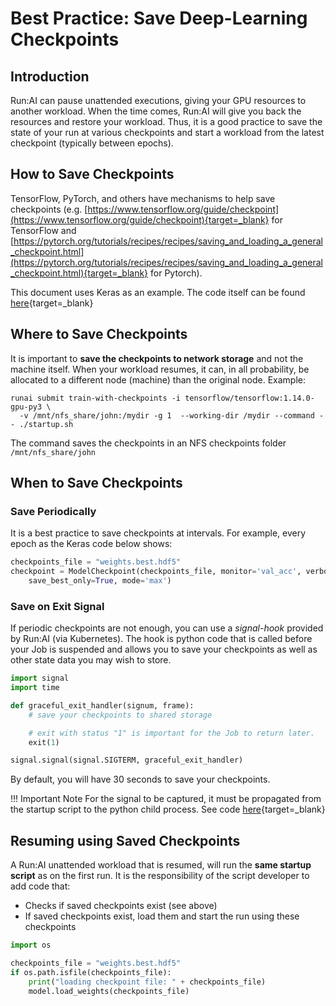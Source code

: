# Best Practice: Save Deep-Learning Checkpoints

## Introduction

Run:AI can pause unattended executions, giving your GPU resources to another workload. When the time comes, Run:AI will give you back the resources and restore your workload. Thus, it is a good practice to save the state of your run at various checkpoints and start a workload from the latest checkpoint (typically between epochs).

## How to Save Checkpoints

TensorFlow, PyTorch, and others have mechanisms to help save checkpoints (e.g. [https://www.tensorflow.org/guide/checkpoint](https://www.tensorflow.org/guide/checkpoint){target=_blank} for TensorFlow and [https://pytorch.org/tutorials/recipes/recipes/saving_and_loading_a_general_checkpoint.html](https://pytorch.org/tutorials/recipes/recipes/saving_and_loading_a_general_checkpoint.html){target=_blank} for Pytorch).

This document uses Keras as an example. The code itself can be found [here](https://github.com/run-ai/docs/tree/master/quickstart/unattended-execution){target=_blank}

## Where to Save Checkpoints

It is important to __save the checkpoints to network storage__ and not the machine itself. When your workload resumes, it can, in all probability, be allocated to a different node (machine) than the original node. Example:

```
runai submit train-with-checkpoints -i tensorflow/tensorflow:1.14.0-gpu-py3 \
  -v /mnt/nfs_share/john:/mydir -g 1  --working-dir /mydir --command -- ./startup.sh
```

The command saves the checkpoints in an NFS checkpoints folder `/mnt/nfs_share/john`

## When to Save Checkpoints

### Save Periodically

It is a best practice to save checkpoints at intervals. For example, every epoch as the Keras code below shows:

``` python
checkpoints_file = "weights.best.hdf5"
checkpoint = ModelCheckpoint(checkpoints_file, monitor='val_acc', verbose=1, 
    save_best_only=True, mode='max')
```

### Save on Exit Signal

If periodic checkpoints are not enough, you can use a _signal-hook_ provided by Run:AI (via Kubernetes). The hook is python code that is called before your Job is suspended and allows you to save your checkpoints as well as other state data you may wish to store.

``` python
import signal
import time

def graceful_exit_handler(signum, frame):
    # save your checkpoints to shared storage

    # exit with status "1" is important for the Job to return later.  
    exit(1)

signal.signal(signal.SIGTERM, graceful_exit_handler)
```

By default, you will have 30 seconds to save your checkpoints.

!!! Important Note
    For the signal to be captured, it must be propagated from the startup script to the python child process. See code [here](https://github.com/run-ai/docs/blob/master/quickstart/unattended-execution/startup.sh){target=_blank}

## Resuming using Saved Checkpoints

A Run:AI unattended workload that is resumed, will run the __same startup script__ as on the first run. It is the responsibility of the script developer to add code that:

*   Checks if saved checkpoints exist (see above)
*   If saved checkpoints exist, load them and start the run using these checkpoints

``` python
import os

checkpoints_file = "weights.best.hdf5"
if os.path.isfile(checkpoints_file):
    print("loading checkpoint file: " + checkpoints_file)
    model.load_weights(checkpoints_file)
```